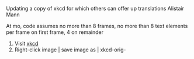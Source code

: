Updating a copy of xkcd for which others can offer up translations
Alistair Mann

At mo, code assumes no more than 8 frames, no more than 8 text elements per frame on first frame, 4 on remainder

 1. Visit [xkcd](https://xkcd.com/)
 2. Right-click image | save image as | xkcd-orig-<title>.png | save
 3. Open GIMP
 4. File | open | xkcd-orig-<title>.png | open
 5. file | save as | xkcd-orig-<title>.xcf | save
 6. print the image
   1. title the image
   2. Record dimensions of image
   3. Hover image on site: is there a title=”” popup? If so, note a fr0001 
   4. label the textual elements (“fr0104” etc)
     1. If some textual elements repeat (“Yes”, “X” etc) then label the first, second and subsequent label with a new lable AND the original. This sign that position changes but the newmark doesn't
   5. ~~label point elements (“speech line”) leaving original lines in this time~~
 1. Title two tables 
   1. textual
     1. one row per textual elements
     1. cols: corner; x,y, w
   1. ~~point elements~~
     1. ~~one row per two points (“pt1, pt2”)~~
     1. ~~Cols: xy->xy~~
 1. Co-ords:
   1. For each textual element
     1. determine where the corner should go (just tl, tr, bl, br for now; xxC to have it centered; xxxT to have the text container fixed width instead of auto)
     2. Get pixel co-ords for textual element and point elements
     3. determine max width of bubble
 9. Erase all textual and speech bubble elements
 10. File | save as | xkcd-notext-<title>.xcf
 11. File | export … | export | export
 12. Close gimp
 13. Upload png to imgur and capture img src address
 14. At www.csi18n.com, mkdir -p ~/csi18n/xkcd/<title> //title should use underscore not spaces
   1. cd ~/csi18n/xkcd/<title>
   2. cp ../20141201/index.php . (or whichever is most recent version)
   3. cp ../20141201/index.html .
   4. Edit index.html
     1. search/replace previous title with new
     2. change <img src=”
     3. Change attribution
     4. Change date
     5. Change “prev” link to last xkcd
     6. change divs to handle particular number this day
     7. change textareas to handle particular number this day
     8. comment out unused createDialog_v2s  in xkcdShow()
     9. ~~comment out unused items in xkcdShowLines()~~
     10. Data for xkcdShow() for BT, TL etc, co-ords and widths
     11. Review xkcdShow() font sizes
     12. ~~Data for xkcdShowLines() for speech lines~~
     13. If see-through PNG
       1. Work up each z-index
       2. Add second area map because closer z-index of see through PNG means can't click text behind. A better solution: divide PNG into four around unused center 
  14. hidden image title?
    1. If necc, uncomment hideWhatWasImgTitle
    2. If necc, hideWhatWasImgTitle, showWhatWasImgTitle correct element
    3. Correct image-map via [image maps](http://www.image-maps.com/)
     1. Use the first <area … tag in the html code
  15. in index.php,
    1. search replace old title with new
    2. change container_width to match image width
    3. ~~edit “handle POSTS” to suit~~
    4. edit “check if enough to POST” to suit
    5. ~~edit “perform POSTs”~~
    6. Modify script_uri to suit
    7. edit “check guest params inbound”, ensure sizeof correct!
    8. Edit “reset all the things, if not got expected things “
  16. in ../common_javascript_v2.html (if additional elements needed)
    1. extend if $el … to suit (two loads)
    2. extend handler_fr... to suit 
    3. extend localstorage.setitem to suit
    4. extend d.innerHTML to suit
    5. extend xkcdShow to suit
  17. When dealing with same newmark, different location
    1. Add content to the uncircled/first label
    2. Circled labels should copy
    3. index.html/createDialog_v2 should change 10th arg so newmark matches first in line
    4. index.html comment out textareas for those elements reusing labels
    5. index.php comment out IFs for those elements reusing labels
    6. index.php comment out post_a_new for those elements reusing labels
    7. index.php LEAVE unused elements in allcrids
 15. Tie in this page to any indexing pages:
   1. add as “next” to previous index.html
   2. add to xkcd/index.html
 16. At site: Page should now work, with 404s for text. add English text as available translation:
   1. Make sure your credentials are correct in Globe | username / password -- they default to test05
   1. For each “404”
     1. Click
     2. Offer Another
     3. Add original English
     4. Anonymous
     5. Submit
   2. Make text a bit larger/smaller to suit
 17. Adjust co-ords to suity
